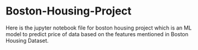# Boston-Housing-Project
Here is the jupyter notebook file for boston housing project which is an ML model to predict price of data based on the features mentioned in Boston Housing Dataset.
